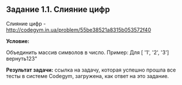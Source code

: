 **Задание 1.1. Слияние цифр**
--------------------------------
Слияние цифр - http://codegym.in.ua/problem/55be38521a8315b053572f40

**Условие:**

Объединить массив символов в число. 
Пример: Для [ '1', '2', '3'] вернуть123"

**Результат задачи:** ссылка на задачу, которая успешно прошла все тесты в системе Codegym, загружена, как ответ на это задание.